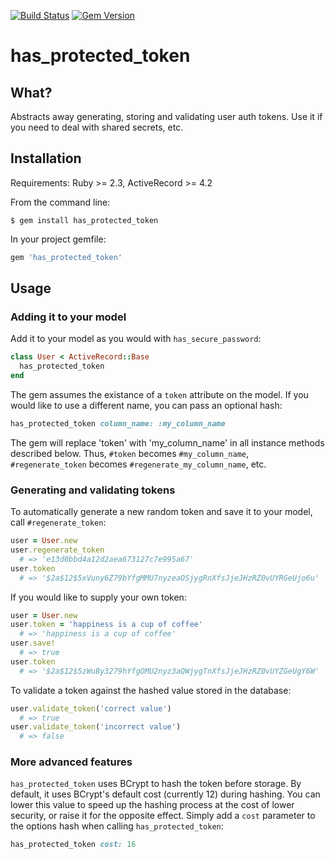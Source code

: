 [![Build Status](https://api.travis-ci.com/StaphSynth/has_protected_token.svg?branch=master)](https://travis-ci.com/StaphSynth/has_protected_token)
[![Gem Version](https://badge.fury.io/rb/has_protected_token.svg)](https://badge.fury.io/rb/has_protected_token)

# has_protected_token

## What?

Abstracts away generating, storing and validating user auth tokens. Use it if you need to deal with shared secrets, etc.

## Installation

Requirements: Ruby >= 2.3, ActiveRecord >= 4.2

From the command line:

```
$ gem install has_protected_token
```

In your project gemfile:

```ruby
gem 'has_protected_token'
```

## Usage

### Adding it to your model

Add it to your model as you would with `has_secure_password`:

```ruby
class User < ActiveRecord::Base
  has_protected_token
end
```

The gem assumes the existance of a `token` attribute on the model. If you would like to use a different name, you can pass an optional hash:

```ruby
has_protected_token column_name: :my_column_name
```

The gem will replace 'token' with 'my_column_name' in all instance methods described below. Thus, `#token` becomes `#my_column_name`, `#regenerate_token` becomes `#regenerate_my_column_name`, etc.

### Generating and validating tokens

To automatically generate a new random token and save it to your model, call `#regenerate_token`:

```ruby
user = User.new
user.regenerate_token
  # => 'e13d0bbd4a12d2aea673127c7e995a67'
user.token
  # => '$2a$12$5xVuny6Z79bYfgMMU7nyzeaOSjygRnXfsJjeJHzRZ0vUYRGeUjo6u'
```

If you would like to supply your own token:

```ruby
user = User.new
user.token = 'happiness is a cup of coffee'
  # => 'happiness is a cup of coffee'
user.save!
  # => true
user.token
  # => '$2a$12$5zWuBy3279hYfgOMU2nyz3aQWjygTnXfsJjeJHzRZ0vUYZGeUgY6W'
```

To validate a token against the hashed value stored in the database:

```ruby
user.validate_token('correct value')
  # => true
user.validate_token('incorrect value')
  # => false
```

### More advanced features

`has_protected_token` uses BCrypt to hash the token before storage. By default, it uses BCrypt's default cost (currently 12) during hashing. You can lower this value to speed up the hashing process at the cost of lower security, or raise it for the opposite effect. Simply add a `cost` parameter to the options hash when calling `has_protected_token`:

```ruby
has_protected_token cost: 16
```
